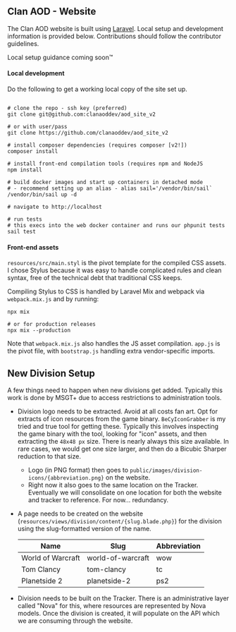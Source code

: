 ## Clan AOD - Website

The Clan AOD website is built using [Laravel]((https://laravel.com/docs)). Local setup and development information is provided below. Contributions should follow the contributor guidelines.

Local setup guidance coming soon™️


#### Local development

Do the following to get a working local copy of the site set up.

```shell

# clone the repo - ssh key (preferred)
git clone git@github.com:clanaoddev/aod_site_v2 

# or with user/pass
git clone https://github.com/clanaoddev/aod_site_v2

# install composer dependencies (requires composer [v2!])
composer install 

# install front-end compilation tools (requires npm and NodeJS
npm install

# build docker images and start up containers in detached mode
# - recommend setting up an alias - alias sail='/vendor/bin/sail`
/vendor/bin/sail up -d

# navigate to http://localhost

# run tests
# this execs into the web docker container and runs our phpunit tests
sail test
```

#### Front-end assets

`resources/src/main.styl` is the pivot template for the compiled CSS assets. I chose Stylus because it was easy to handle complicated rules and clean syntax, free of the technical debt that traditional CSS keeps. 

Compiling Stylus to CSS is handled by Laravel Mix and webpack via `webpack.mix.js` and by running:

```shell
npx mix

# or for production releases
npx mix --production
```

Note that `webpack.mix.js` also handles the JS asset compilation. `app.js` is the pivot file, with `bootstrap.js` handling extra vendor-specific imports.

## New Division Setup

A few things need to happen when new divisions get added. Typically this work is done by MSGT+ due to access restrictions to administration tools.

- Division logo needs to be extracted. Avoid at all costs fan art. Opt for extracts of icon resources from the game binary. `BeCyIconGrabber` is my tried and true tool for getting these. Typically this involves inspecting the game binary with the tool, looking for "icon" assets, and then extracting the `48x48 px` size. There is nearly always this size available. In rare cases, we would get one size larger, and then do a Bicubic Sharper reduction to that size. 
    - Logo (in PNG format) then goes to `public/images/division-icons/{abbreviation.png}` on the website.
    - Right now it also goes to the same location on the Tracker. Eventually we will consolidate on one location for both the website and tracker to reference. For now... redundancy.
    

- A page needs to be created on the website (`resources/views/division/content/{slug.blade.php}`) for the division using the slug-formatted version of the name.
  
    |Name|Slug|Abbreviation
    |---|---|---|
    |World of Warcraft|world-of-warcraft|wow
    |Tom Clancy|tom-clancy|tc
    |Planetside 2|planetside-2|ps2
    
    


- Division needs to be built on the Tracker. There is an administrative layer called "Nova" for this, where resources are represented by Nova models. Once the division is created, it will populate on the API which we are consuming through the website.  
